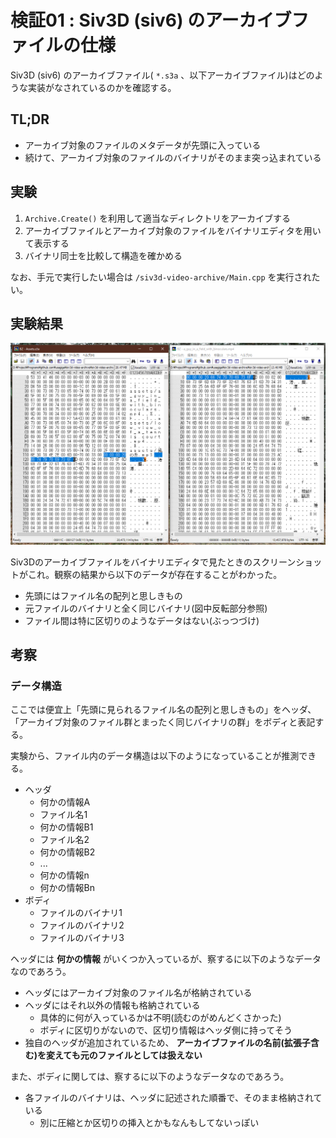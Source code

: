 # 検証01 : Siv3D (siv6) のアーカイブファイルの仕様

Siv3D (siv6) のアーカイブファイル( `*.s3a` 、以下アーカイブファイル)はどのような実装がなされているのかを確認する。

## TL;DR

- アーカイブ対象のファイルのメタデータが先頭に入っている
- 続けて、アーカイブ対象のファイルのバイナリがそのまま突っ込まれている

## 実験

1. `Archive.Create()` を利用して適当なディレクトリをアーカイブする
2. アーカイブファイルとアーカイブ対象のファイルをバイナリエディタを用いて表示する
3. バイナリ同士を比較して構造を確かめる

なお、手元で実行したい場合は `/siv3d-video-archive/Main.cpp` を実行されたい。

## 実験結果

![binary.png](images/binary.png)

Siv3Dのアーカイブファイルをバイナリエディタで見たときのスクリーンショットがこれ。観察の結果から以下のデータが存在することがわかった。

- 先頭にはファイル名の配列と思しきもの
- 元ファイルのバイナリと全く同じバイナリ(図中反転部分参照)
- ファイル間は特に区切りのようなデータはない(ぶっつづけ)

## 考察

### データ構造

ここでは便宜上「先頭に見られるファイル名の配列と思しきもの」をヘッダ、「アーカイブ対象のファイル群とまったく同じバイナリの群」をボディと表記する。

実験から、ファイル内のデータ構造は以下のようになっていることが推測できる。

- ヘッダ
    - 何かの情報A
    - ファイル名1
    - 何かの情報B1
    - ファイル名2
    - 何かの情報B2
    - ...
    - 何かの情報n
    - 何かの情報Bn
- ボディ
    - ファイルのバイナリ1
    - ファイルのバイナリ2
    - ファイルのバイナリ3

ヘッダには **何かの情報** がいくつか入っているが、察するに以下のようなデータなのであろう。

- ヘッダにはアーカイブ対象のファイル名が格納されている
- ヘッダにはそれ以外の情報も格納されている
    - 具体的に何が入っているかは不明(読むのがめんどくさかった)
    - ボディに区切りがないので、区切り情報はヘッダ側に持ってそう
- 独自のヘッダが追加されているため、 **アーカイブファイルの名前(拡張子含む)を変えても元のファイルとしては扱えない**

また、ボディに関しては、察するに以下のようなデータなのであろう。

- 各ファイルのバイナリは、ヘッダに記述された順番で、そのまま格納されている
    - 別に圧縮とか区切りの挿入とかもなんもしてないっぽい
